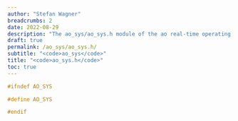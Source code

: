```yaml
---
author: "Stefan Wagner"
breadcrumbs: 2
date: 2022-08-29
description: "The ao_sys/ao_sys.h module of the ao real-time operating system."
draft: true
permalink: /ao_sys/ao_sys.h/ 
subtitle: "<code>ao_sys</code>"
title: "<code>ao_sys.h</code>"
toc: true
---
```


```c
#ifndef AO_SYS

#define AO_SYS

#endif

```
